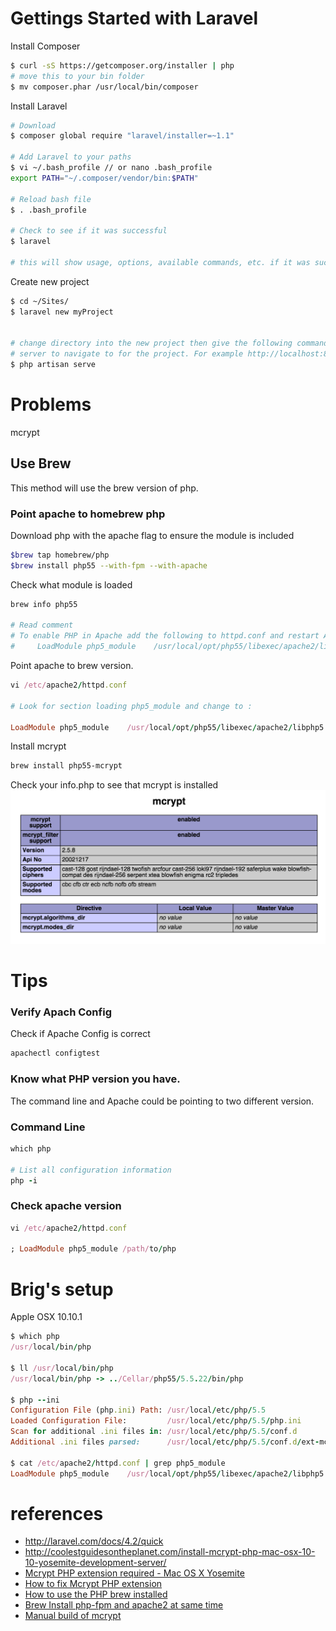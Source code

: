 # Gettings Started with Laravel

Install Composer

```sh
$ curl -sS https://getcomposer.org/installer | php
# move this to your bin folder
$ mv composer.phar /usr/local/bin/composer
```

Install Laravel

```sh
# Download 
$ composer global require "laravel/installer=~1.1"

# Add Laravel to your paths
$ vi ~/.bash_profile // or nano .bash_profile
export PATH="~/.composer/vendor/bin:$PATH"

# Reload bash file
$ . .bash_profile

# Check to see if it was successful
$ laravel

# this will show usage, options, available commands, etc. if it was successful
```

Create new project
```sh
$ cd ~/Sites/
$ laravel new myProject


# change directory into the new project then give the following command, which will give you a 
# server to navigate to for the project. For example http://localhost:8000 
$ php artisan serve
```

# Problems
mcrypt

## Use Brew
This method will use the brew version of php. 

### Point apache to homebrew php

Download php with the apache flag to ensure the module is included
```sh
$brew tap homebrew/php
$brew install php55 --with-fpm --with-apache

```
Check what module is loaded
```ruby
brew info php55

# Read comment
# To enable PHP in Apache add the following to httpd.conf and restart Apache:
#     LoadModule php5_module    /usr/local/opt/php55/libexec/apache2/libphp5.so
```
Point apache to brew version.

```ruby
vi /etc/apache2/httpd.conf

# Look for section loading php5_module and change to :

LoadModule php5_module    /usr/local/opt/php55/libexec/apache2/libphp5.so
```

Install mcrypt
```sh
brew install php55-mcrypt
```
Check your info.php to see that mcrypt is installed
<img src="mcrypt.png">


# Tips

### Verify Apach Config
Check if Apache Config is correct
```ruby
apachectl configtest
```

### Know what PHP version you have.
The command line and Apache could be pointing to two different version.

### Command Line
```ruby
which php

# List all configuration information
php -i


```
### Check apache version
```ruby
vi /etc/apache2/httpd.conf

; LoadModule php5_module /path/to/php
```





# Brig's setup
Apple OSX 10.10.1
```ruby
$ which php
/usr/local/bin/php

$ ll /usr/local/bin/php
/usr/local/bin/php -> ../Cellar/php55/5.5.22/bin/php

$ php --ini
Configuration File (php.ini) Path: /usr/local/etc/php/5.5
Loaded Configuration File:         /usr/local/etc/php/5.5/php.ini
Scan for additional .ini files in: /usr/local/etc/php/5.5/conf.d
Additional .ini files parsed:      /usr/local/etc/php/5.5/conf.d/ext-mcrypt.ini

$ cat /etc/apache2/httpd.conf | grep php5_module
LoadModule php5_module    /usr/local/opt/php55/libexec/apache2/libphp5.so
```


# references
- http://laravel.com/docs/4.2/quick
- http://coolestguidesontheplanet.com/install-mcrypt-php-mac-osx-10-10-yosemite-development-server/
- [Mcrypt PHP extension required - Mac OS X Yosemite](http://laravel.io/forum/10-06-2014-mcrypt-php-extension-required-mac-os-x-yosemite)
- [How to fix Mcrypt PHP extension](http://digitizor.com/2014/06/29/fix-mcrypt-php-extension-required-laravel/)
- [How to use the PHP brew installed](http://stackoverflow.com/questions/20523183/how-to-use-the-php-that-brew-installed)
- [Brew Install php-fpm and apache2 at same time](https://github.com/Homebrew/homebrew-php/pull/1060)
- [Manual build of mcrypt](http://coolestguidesontheplanet.com/install-mcrypt-php-mac-osx-10-10-yosemite-development-server/)
